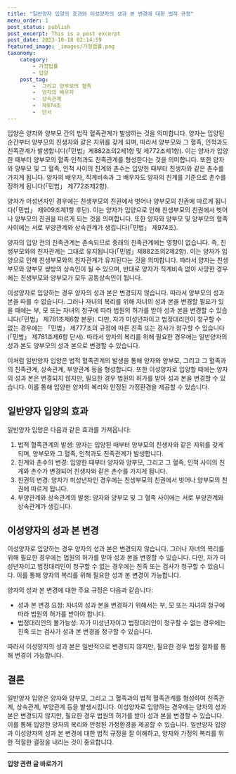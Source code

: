 ```yaml
---
title: "일반양자 입양의 효과와 이성양자의 성과 본 변경에 대한 법적 규정"
menu_order: 1
post_status: publish
post_excerpt: This is a post excerpt
post_date: 2023-10-18 02:14:59
featured_image: _images/가정법률.png
taxonomy:
    category:
        - 가정법률
        - 입양
    post_tag:
        -  그리고 양부모의 혈족
        -  양자의 배우자
        -  상속관계
        -  제974조
        -  단서
---
```



입양은 양자와 양부모 간의 법적 혈족관계가 발생하는 것을 의미합니다. 양자는 입양된 순간부터 양부모의 친생자와 같은 지위를 갖게 되며, 따라서 양부모와 그 혈족, 인척과도 친족관계가 발생합니다(「민법」제882조의2제1항 및 제772조제1항). 이는 양자가 입양한 때부터 양부모의 혈족·인척과도 친족관계를 형성한다는 것을 의미합니다. 또한 양자와 양부모 및 그 혈족, 인척 사이의 친계와 촌수는 입양한 때부터 친생자와 같은 촌수를 가지게 됩니다. 양자의 배우자, 직계비속과 그 배우자도 양자의 친계를 기준으로 촌수를 정하게 됩니다(「민법」 제772조제2항).

양자가 미성년자인 경우에는 친생부모의 친권에서 벗어나 양부모의 친권에 따르게 됩니다(「민법」 제909조제1항 후단). 이는 양자가 입양으로 인해 친생부모의 친권에서 벗어나 양부모의 친권을 따르게 되는 것을 의미합니다. 또한 양자와 양부모 및 양부모의 혈족 사이에는 서로 부양관계와 상속관계가 생깁니다(「민법」 제974조).

양자의 입양 전의 친족관계는 존속되므로 종래의 친족관계에는 영향이 없습니다. 즉, 친생부모와의 친자관계는 그대로 유지됩니다(「민법」제882조의2제2항). 이는 양자가 입양으로 인해 친생부모와의 친자관계가 유지된다는 것을 의미합니다. 따라서 양자는 친생부모와 양부모 쌍방의 상속인이 될 수 있으며, 반대로 양자가 직계비속 없이 사망한 경우에는 친생부모와 양부모가 모두 공동상속인이 됩니다.

이성양자로 입양하는 경우 양자의 성과 본은 변경되지 않습니다. 따라서 양부모의 성과 본을 따를 수 없습니다. 그러나 자녀의 복리를 위해 자녀의 성과 본을 변경할 필요가 있을 때에는 부, 모 또는 자녀의 청구에 따라 법원의 허가를 받아 성과 본을 변경할 수 있습니다(「민법」 제781조제6항 본문). 다만, 자가 미성년자이고 법정대리인이 청구할 수 없는 경우에는 「민법」 제777조의 규정에 따른 친족 또는 검사가 청구할 수 있습니다(「민법」 제781조제6항 단서). 따라서 양자의 복리를 위해 필요한 경우에는 일반양자의 성과 본도 양부모의 성과 본으로 변경할 수 있습니다.

이처럼 일반양자 입양은 법적 혈족관계의 발생을 통해 양자와 양부모, 그리고 그 혈족과의 친족관계, 상속관계, 부양관계 등을 형성합니다. 또한 이성양자로 입양할 때에는 양자의 성과 본은 변경되지 않지만, 필요한 경우 법원의 허가를 받아 성과 본을 변경할 수 있습니다. 이를 통해 입양한 양자의 복리와 안정된 가정환경을 제공할 수 있습니다.

## 일반양자 입양의 효과

일반양자 입양은 다음과 같은 효과를 가져옵니다:

1. 법적 혈족관계의 발생: 양자는 입양된 때부터 양부모의 친생자와 같은 지위를 갖게 되며, 양부모와 그 혈족, 인척과도 친족관계가 발생합니다.
2. 친계와 촌수의 변경: 입양한 때부터 양자와 양부모, 그리고 그 혈족, 인척 사이의 친계와 촌수가 변경되어 친생자와 같은 촌수를 가지게 됩니다.
3. 친권의 변경: 양자가 미성년자인 경우에는 친생부모의 친권에서 벗어나 양부모의 친권에 따르게 됩니다.
4. 부양관계와 상속관계의 발생: 양자와 양부모 및 그 혈족 사이에는 서로 부양관계와 상속관계가 생깁니다.

## 이성양자의 성과 본 변경

이성양자로 입양하는 경우 양자의 성과 본은 변경되지 않습니다. 그러나 자녀의 복리를 위해 필요한 경우에는 법원의 허가를 받아 성과 본을 변경할 수 있습니다. 다만, 자가 미성년자이고 법정대리인이 청구할 수 없는 경우에는 친족 또는 검사가 청구할 수 있습니다. 이를 통해 양자의 복리를 위해 필요한 성과 본 변경이 가능합니다.

양자의 성과 본 변경에 대한 주요 규정은 다음과 같습니다:

- 성과 본 변경 요청: 자녀의 성과 본을 변경하기 위해서는 부, 모 또는 자녀의 청구에 따라 법원의 허가를 받아야 합니다.
- 법정대리인의 불가능성: 자가 미성년자이고 법정대리인이 청구할 수 없는 경우에는 친족 또는 검사가 성과 본 변경을 청구할 수 있습니다.

따라서 이성양자의 성과 본은 일반적으로 변경되지 않지만, 필요한 경우 법정 절차를 통해 변경이 가능합니다.

## 결론

일반양자 입양은 양자와 양부모, 그리고 그 혈족과의 법적 혈족관계를 형성하여 친족관계, 상속관계, 부양관계 등을 발생시킵니다. 이성양자로 입양하는 경우에는 양자의 성과 본은 변경되지 않지만, 필요한 경우 법원의 허가를 받아 성과 본을 변경할 수 있습니다. 이를 통해 입양한 양자의 복리와 안정된 가정환경을 제공할 수 있습니다. 일반양자 입양과 이성양자의 성과 본 변경에 대한 법적 규정을 잘 이해하고, 양자와 가정의 복리를 위한 적절한 결정을 내리는 것이 중요합니다.
<!-- wp:separator -->
<hr class="wp-block-separator has-alpha-channel-opacity"/>
<!-- /wp:separator -->

<!-- wp:group {"backgroundColor":"base","layout":{"type":"constrained"}} -->
<div class="wp-block-group has-base-background-color has-background"><!-- wp:paragraph {"align":"center","fontSize":"medium"} -->
<p class="has-text-align-center has-large-font-size"><strong>입양 관련 글 바로가기</strong></p>
<!-- /wp:paragraph -->


<!-- wp:latest-posts
{"categories":[{"id":1407,"count":19,"description":"","link":"https://uknowlaw.com/category/%ec%9e%85%ec%96%91/","name":"입양","slug":"입양","taxonomy":"category","parent":0,"meta":[],"_links":{"self":[{"href":"https://uknowlaw.com/wp-json/wp/v2/categories/1407"}],"collection":[{"href":"https://uknowlaw.com/wp-json/wp/v2/categories"}],"about":[{"href":"https://uknowlaw.com/wp-json/wp/v2/taxonomies/category"}],"wp:post_type":[{"href":"https://uknowlaw.com/wp-json/wp/v2/posts?categories=1407"}],"curies":[{"name":"wp","href":"https://api.w.org/{rel}","templated":true}]}}],"postsToShow":100,"excerptLength":28,"postLayout":"grid","columns":2,"featuredImageAlign":"left","featuredImageSizeSlug":"large","fontSize":"small"} /--></div>
<!-- /wp:group -->